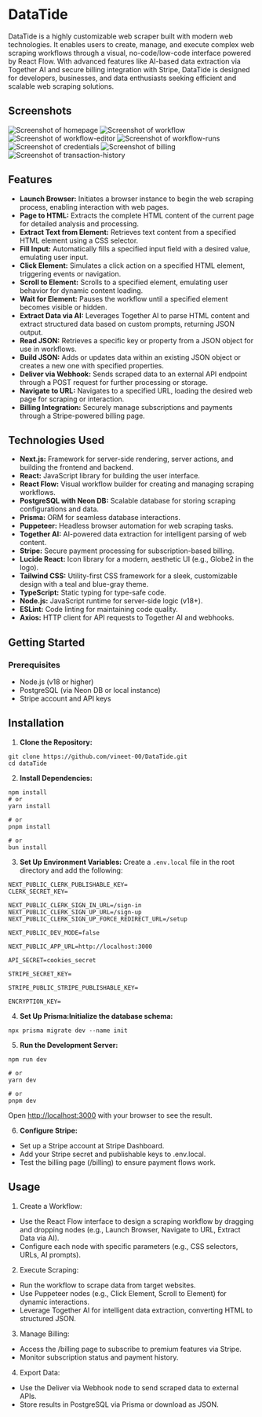 # DataTide

DataTide is a highly customizable web scraper built with modern web technologies. It enables users to create, manage, and execute complex web scraping workflows through a visual, no-code/low-code interface powered by React Flow. With advanced features like AI-based data extraction via Together AI and secure billing integration with Stripe, DataTide is designed for developers, businesses, and data enthusiasts seeking efficient and scalable web scraping solutions.

## Screenshots
![Screenshot of homepage](assets/homepage.png)
![Screenshot of workflow](assets/workflows.png)
![Screenshot of workflow-editor](assets/workflow-editor.png)
![Screenshot of workflow-runs](assets/workflow-runs.png)
![Screenshot of credentials](assets/credentials.png)
![Screenshot of billing](assets/billing.png)
![Screenshot of transaction-history](assets/transaction-history.png)


## Features

- **Launch Browser:** Initiates a browser instance to begin the web scraping process, enabling interaction with web pages.
- **Page to HTML:** Extracts the complete HTML content of the current page for detailed analysis and processing.
- **Extract Text from Element:** Retrieves text content from a specified HTML element using a CSS selector.
- **Fill Input:** Automatically fills a specified input field with a desired value, emulating user input.
- **Click Element:** Simulates a click action on a specified HTML element, triggering events or navigation.
- **Scroll to Element:** Scrolls to a specified element, emulating user behavior for dynamic content loading.
- **Wait for Element:** Pauses the workflow until a specified element becomes visible or hidden.
- **Extract Data via AI:** Leverages Together AI to parse HTML content and extract structured data based on custom prompts, returning JSON output.
- **Read JSON:** Retrieves a specific key or property from a JSON object for use in workflows.
- **Build JSON:** Adds or updates data within an existing JSON object or creates a new one with specified properties.
- **Deliver via Webhook:** Sends scraped data to an external API endpoint through a POST request for further processing or storage.
- **Navigate to URL:** Navigates to a specified URL, loading the desired web page for scraping or interaction.
- **Billing Integration:** Securely manage subscriptions and payments through a Stripe-powered billing page.

## Technologies Used

-  **Next.js:** Framework for server-side rendering, server actions, and building the frontend and backend.
- **React:** JavaScript library for building the user interface.
- **React Flow:** Visual workflow builder for creating and managing scraping workflows.
- **PostgreSQL with Neon DB:** Scalable database for storing scraping configurations and data.
- **Prisma:** ORM for seamless database interactions.
- **Puppeteer:** Headless browser automation for web scraping tasks.
- **Together AI:** AI-powered data extraction for intelligent parsing of web content.
- **Stripe:** Secure payment processing for subscription-based billing.
- **Lucide React:** Icon library for a modern, aesthetic UI (e.g., Globe2 in the logo).
- **Tailwind CSS:** Utility-first CSS framework for a sleek, customizable design with a teal and blue-gray theme.
- **TypeScript:** Static typing for type-safe code.
- **Node.js:** JavaScript runtime for server-side logic (v18+).
- **ESLint:** Code linting for maintaining code quality.
- **Axios:** HTTP client for API requests to Together AI and webhooks.

## Getting Started
### Prerequisites

- Node.js (v18 or higher)
- PostgreSQL (via Neon DB or local instance)
- Stripe account and API keys

## Installation

1. **Clone the Repository:**
```
git clone https://github.com/vineet-00/DataTide.git
cd dataTide
```

2. **Install Dependencies:**
```
npm install
# or
yarn install

# or
pnpm install

# or
bun install
```


3. **Set Up Environment Variables:** Create a `.env.local` file in the root directory and add the following:
```
NEXT_PUBLIC_CLERK_PUBLISHABLE_KEY=
CLERK_SECRET_KEY=

NEXT_PUBLIC_CLERK_SIGN_IN_URL=/sign-in
NEXT_PUBLIC_CLERK_SIGN_UP_URL=/sign-up
NEXT_PUBLIC_CLERK_SIGN_UP_FORCE_REDIRECT_URL=/setup

NEXT_PUBLIC_DEV_MODE=false

NEXT_PUBLIC_APP_URL=http://localhost:3000

API_SECRET=cookies_secret

STRIPE_SECRET_KEY=

STRIPE_PUBLIC_STRIPE_PUBLISHABLE_KEY=

ENCRYPTION_KEY=
```


4. **Set Up Prisma:Initialize the database schema:**
```
npx prisma migrate dev --name init
```

5. **Run the Development Server:**
```
npm run dev

# or
yarn dev

# or
pnpm dev
``` 
Open [http://localhost:3000](http://localhost:3000) with your browser to see the result.


6. **Configure Stripe:**

- Set up a Stripe account at Stripe Dashboard.
- Add your Stripe secret and publishable keys to .env.local.
- Test the billing page (/billing) to ensure payment flows work.



## Usage

1. Create a Workflow:

- Use the React Flow interface to design a scraping workflow by dragging and dropping nodes (e.g., Launch Browser, Navigate to URL, Extract Data via AI).
- Configure each node with specific parameters (e.g., CSS selectors, URLs, AI prompts).


2. Execute Scraping:

- Run the workflow to scrape data from target websites.
- Use Puppeteer nodes (e.g., Click Element, Scroll to Element) for dynamic interactions.
- Leverage Together AI for intelligent data extraction, converting HTML to structured JSON.


3. Manage Billing:

- Access the /billing page to subscribe to premium features via Stripe.
- Monitor subscription status and payment history.


4. Export Data:

- Use the Deliver via Webhook node to send scraped data to external APIs.
- Store results in PostgreSQL via Prisma or download as JSON.

